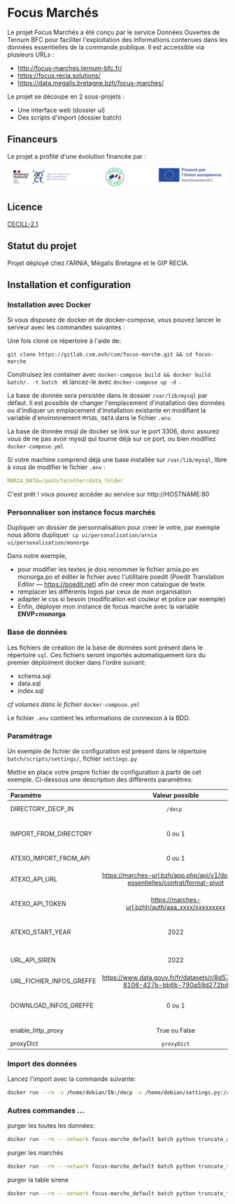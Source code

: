 # Focus Marchés
Le projet Focus Marchés a été conçu par le service Données Ouvertes de Ternum BFC pour faciliter l'exploitation des informations contenues dans les données essentielles de la commande publique.
Il est accessible via plusieurs URLs :
- http://focus-marches.ternum-bfc.fr/
- https://focus.recia.solutions/
- https://data.megalis.bretagne.bzh/focus-marches/

Le projet se découpe en 2 sous-projets :
- Une interface web (dossier ui)
- Des scripts d'import (dossier batch)

## Financeurs

Le projet a profité d'une évolution financée par :

![Financeurs évolution Focus Marchés](./financeurs.png)

## Licence

[CECILL-2.1](http://www.cecill.info/licences/Licence_CeCILL_V2.1-fr.html)

## Statut du projet
Projet déployé chez l'ARNiA, Mégalis Bretagne et le GIP RECIA. 

## Installation et configuration


### Installation avec Docker

Si vous disposez de docker et de docker-compose, vous pouvez lancer le serveur avec les commandes suivantes :

Une fois cloné ce répertoire à l'aide de:

    git clone https://gitlab.csm.ovh/csm/focus-marche.git && cd focus-marche

Construisez les container avec `docker-compose build && docker build batch/. -t batch ` et lancez-le avec `docker-compose up -d `.

La base de donnée sera persistée dans le dossier `/var/lib/mysql` par défaut. Il est possible  de changer l'emplacement d'installation des données ou d'indiquer un emplacement d'installation existante en modifiant la variable d'environnement `MYSQL_DATA` dans le fichier `.env`.

La base de donnée msql de docker se link sur le port 3306, donc assurez vous de ne pas avoir mysql qui tourne déjà sur ce port, ou bien modifiez `docker-compose.yml`

Si votre machine comprend déjà une base installée sur `/var/lib/mysql`, libre à vous de modifier le fichier `.env` :
```yml
MARIA_DATA=/path/to/other/data_folder
```

C'est prêt ! vous pouvez accéder au service sur http://HOSTNAME:80


### Personnaliser son instance focus marchés
Dupliquer un dossier de personnalisation pour creer le votre, par exemple nous allons dupliquer` cp ui/personalisation/arnia  ui/personalisation/monorga`

Dans notre exemple, 
- pour modifier les textes je dois renommer le fichier arnia.po en monorga.po et éditer le fichier avec l'utilitaire poedit (Poedit Translation Editor — https://poedit.net) afin de creer mon catalogue de texte.
- remplacer les différents logos par ceux de mon organisation
- adapter le css si besoin (modification est couleur et police par exemple)
- Enfin, déployer mon instance de focus marche avec la variable **ENVP=monorga**




### Base de données

Les fichiers de création de la base de données sont présent dans le répertoire `sql`. Ces fichiers seront importés automatiquement lors du premier déploiment docker dans l'ordre suivant:
- schema.sql
- data.sql
- index.sql

_cf volumes dans le fichier_ `docker-compose.yml`

Le fichier `.env` contient les informations de connexion à la BDD.


### Paramétrage
Un exemple de fichier de configuration est présent dans le répertoire `batch/scripts/settings/`, fichier `settings.py`

Mettre en place votre propre fichier de configuration à partir de cet exemple. Ci-dessous une description des différents paramètres:

| Paramètre| Valeur possible | Description |
| :-------------|:------------:| :-----|
| DIRECTORY_DECP_IN | ``/decp ``|  Répertoire des fichiers decps à importer  |
| IMPORT_FROM_DIRECTORY |0 ou 1| Active ou non l'import des fichiers decp présent dans  le repertoire DIRECTORY_DECP_IN|
| ATEXO_IMPORT_FROM_API | 0 ou 1 |   Active ou non l'import des marchés depuis l'api Atexo |
| ATEXO_API_URL | https://marches-url.bzh/app.php/api/v1/donnees-essentielles/contrat/format-pivot  |Url de l'API atexo à utliser lors des imports,  ,obligatoire si ATEXO_IMPORT_FROM_API=1 |
| ATEXO_API_TOKEN |https://marches-url.bzhh/auth/aaa_xxxx/xxxxxxxxx|    Url d'obtention d'un token pour l'API atexo ,,obligatoire si ATEXO_IMPORT_FROM_API=1 |
| ATEXO_START_YEAR |2022|  Première année à importer, utilisé en cas d'import avec l'api Atexo, ,obligatoire si ATEXO_IMPORT_FROM_API=1 |
| URL_API_SIREN |2022|  Première année à importer, ,obligatoire si ATEXO_IMPORT_FROM_API=1 |
| URL_FICHIER_INFOS_GREFFE |https://www.data.gouv.fr/fr/datasets/r/8d5774e7-8106-427b-bb6b-790a59d272bd| URL de téléchargement du dataset info greffe |
| DOWNLOAD_INFOS_GREFFE | 0 ou 1| Active ou non le téléchargement du fichier info greffe, si 0 alors le fichier info greffe doit déja étre pésent|
| enable_http_proxy | True ou False         | Active ou non l'utilisation d'un proxy http  |
| proxyDict | ```proxyDict```|   Parémétrage du proxy http |

### Import des données
Lancez l'import avec la commande suivante:
```bash
docker run --rm -v /home/debian/IN:/decp -v /home/debian/settings.py:/appli/scripts/settings/settings.py -v /home/debian/chiffres-cles-2020.csv:/workdir/chiffres-cles-2020.csv --network focus-marche_default batch
```


### Autres commandes ...

purger les toutes les données:
```bash
docker run --rm ---network focus-marche_default batch python truncate_all.py
```

purger les marchés
```bash
docker run --rm ---network focus-marche_default batch python truncate_table_marche.py
```

purger la table sirene
```bash
docker run --rm ---network focus-marche_default batch python truncate_table_marche.py_sirene.py
```
